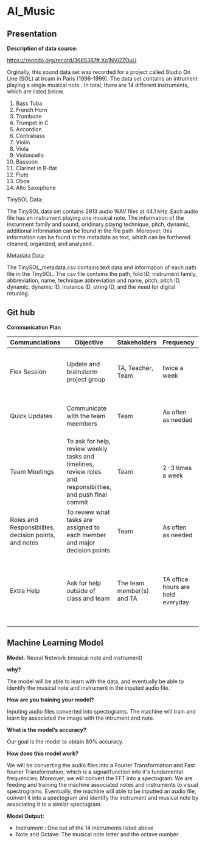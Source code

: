 # AI_Music

## Presentation

**Description of data source:**

https://zenodo.org/record/3685367#.Xo1NVi2ZOuU

Orginally, this sound data set was recorded for a project called Studio On Line (SOL) at Ircam in Paris (1996-1999). The data set contains an intrument playing a single musical note . In total, there are 14 different instruments, which are listed below. 

1. Bass Tuba
2. French Horn
3. Trombone
4. Trumpet in C
5. Accordion
6. Contrabass
7. Violin
8. Viola
9. Violoncello
10. Bassoon
11. Clarinet in B-flat
12. Flute
13. Oboe
14. Alto Saxophone

TinySOL Data:

The TinySOL data set contains 2913 audio WAV files at 44.1 kHz. Each audio file has an instrument playing one musical note. The information of the insturment family and sound, oridinary playng technique, pitch, dynamic, additional information can be found in the file path. Moreover, this information can be found in the metadata as text, which can be furthered cleaned, organized, and analyzed. 

Metadata Data:

The TinySOL_metadata.csv contains text data and information of each path file in the TinySOL. The csv file contains the path, fold ID, instrument family, abbreviation, name, technique abbreviation and name, pitch, pitch ID, dynamic, dynamic ID, instance ID, string ID, and the need for digital retuning. 

## Git hub

**Communication Plan**

| Communciations | Objective | Stakeholders | Frequency | Channels | Notes |
| --- | --- | --- | --- | --- | --- |
| Flex Session | Update and brainstorm project group | TA, Teacher, Team | twice a week | Zoom | The time to have direct communication and get support in class |
| Quick Updates | Communicate with the team meembers | Team | As often as needed | Zoom and Slack | To share information with the team  outside of zoom meetings|  
| Team Meetings | To ask for help, review weekly tasks and timelines,  review roles and responsibilities, and push final commit | Team | 2-3 times a week | Zoom | To complete all tasks and answer questions before the segment due dates 
| Roles and Responsibilites, decision points, and notes | To review what tasks are assigned to each member and major decision points | Team | As often as needed | Google Docs | meeting minutes will be recorded in the google docs | 
| Extra Help | Ask for help outside of class and team | The team member(s) and TA | TA office hours are held everyday | Zoom | If extra help is needed, and the team is struggling to find a solution, we will consult with a TA during office hours | 


## Machine Learning Model

**Model:** Neural Network (musical note and instrument)

**why?** 

The model will be able to learn with the data, and eventually be able to identify the musical note and instrument in the inputed audio file. 

**How are you training your model?**

Inputing audio files converted into spectograms. The machine will train and learn by associated the image with the intrument and note.

**What is the model’s accuracy?**

Our goal is the model to obtain 80% accuracy. 

**How does this model work?**

We will be converting the audio files into a Fourier Transformation and Fast fourier Transformation, which is a signal/function into it's fundamental frequencies. Moreover, we will convert the FFT into a spectogram. We are feeding and training the machine associated notes and instruments to visual spectrograms. Eventually, the machine will able to be inputted an audio file, convert it into a spectogram and identify the instrument and musical note by associating it to a similar spectogram. 

**Model Output:** 

- Instrument : One out of the 14 instruments listed above
- Note and Octave: The musical note letter and the octave number






